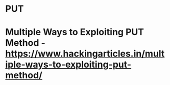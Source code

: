 # PUT

# Multiple Ways to Exploiting PUT Method - https://www.hackingarticles.in/multiple-ways-to-exploiting-put-method/
